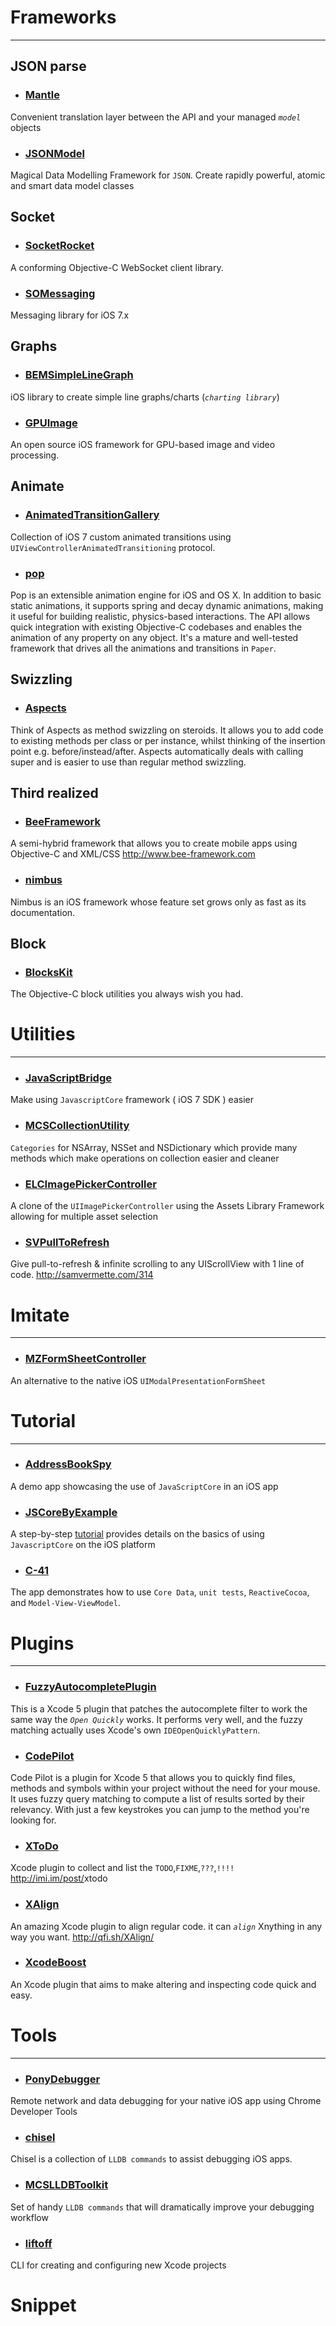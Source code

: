 # Frameworks
---


## JSON parse

* ### [Mantle](https://github.com/MantleFramework/Mantle)
Convenient translation layer between the API and your managed *`model`* objects

* ### [JSONModel](https://github.com/icanzilb/JSONModel)
Magical Data Modelling Framework for `JSON`. Create rapidly powerful, atomic and smart data model classes

## Socket

* ### [SocketRocket](https://github.com/square/SocketRocket)
A conforming Objective-C WebSocket client library.

* ### [SOMessaging](https://github.com/SocialObjects-Software/SOMessaging)                              
Messaging library for iOS 7.x

## Graphs

* ### [BEMSimpleLineGraph](https://github.com/Boris-Em/BEMSimpleLineGraph)                    
iOS library to create simple line graphs/charts (*`charting library`*)

* ### [GPUImage](https://github.com/BradLarson/GPUImage)                       
An open source iOS framework for GPU-based image and video processing.

## Animate

* ### [AnimatedTransitionGallery](https://github.com/shu223/AnimatedTransitionGallery)
Collection of iOS 7 custom animated transitions using `UIViewControllerAnimatedTransitioning` protocol.

* ### [pop](https://github.com/facebook/pop)
Pop is an extensible animation engine for iOS and OS X. In addition to basic static animations, it supports spring and decay dynamic animations, making it useful for building realistic, physics-based interactions. The API allows quick integration with existing Objective-C codebases and enables the animation of any property on any object. It's a mature and well-tested framework that drives all the animations and transitions in `Paper`.

## Swizzling

* ### [Aspects](https://github.com/steipete/Aspects)
Think of Aspects as method swizzling on steroids. It allows you to add code to existing methods per class or per instance, whilst thinking of the insertion point e.g. before/instead/after. Aspects automatically deals with calling super and is easier to use than regular method swizzling.

## Third realized

* ### [BeeFramework](http://github.com/gavinkwoe/BeeFramework)
A semi-hybrid framework that allows you to create mobile apps using Objective-C and XML/CSS
<http://www.bee-framework.com>

* ### [nimbus](https://github.com/jverkoey/nimbus)                       
Nimbus is an iOS framework whose feature set grows only as fast as its documentation.

## Block

* ### [BlocksKit](https://github.com/zwaldowski/BlocksKit)          
The Objective-C block utilities you always wish you had.


# Utilities
---


* ### [JavaScriptBridge](https://github.com/kishikawakatsumi/JavaScriptBridge)
Make using `JavascriptCore` framework ( iOS 7 SDK ) easier 

* ### [MCSCollectionUtility](https://github.com/macoscope/MCSCollectionUtility)
`Categories` for NSArray, NSSet and NSDictionary which provide many methods which make operations on collection easier and cleaner

* ### [ELCImagePickerController](https://github.com/B-Sides/ELCImagePickerController)
A clone of the `UIImagePickerController` using the Assets Library Framework allowing for multiple asset selection

* ### [SVPullToRefresh](https://github.com/samvermette/SVPullToRefresh)
Give pull-to-refresh & infinite scrolling to any UIScrollView with 1 line of code. 
<http://samvermette.com/314>


# Imitate 
***


* ### [MZFormSheetController](https://github.com/m1entus/MZFormSheetController)
An alternative to the native iOS `UIModalPresentationFormSheet`


# Tutorial
***


* ### [AddressBookSpy](https://github.com/jfahrenkrug/AddressBookSpy)
A demo app showcasing the use of `JavaScriptCore` in an iOS app

* ### [JSCoreByExample](https://github.com/Jobot/JSCoreByExample)
A step-by-step [tutorial][link] provides details on the basics of using `JavascriptCore` on the iOS platform

[link]:http://blog.bignerdranch.com/4736-javascriptcore-example/

* ### [C-41](https://github.com/AshFurrow/C-41)
The app demonstrates how to use `Core Data`, `unit tests`, `ReactiveCocoa`, and `Model-View-ViewModel`. 


# Plugins
---


* ### [FuzzyAutocompletePlugin](https://github.com/FuzzyAutocomplete/FuzzyAutocompletePlugin)
This is a Xcode 5 plugin that patches the autocomplete filter to work the same way the *`Open Quickly`* works. It performs very well, and the fuzzy matching actually uses Xcode's own `IDEOpenQuicklyPattern`.

* ### [CodePilot](https://github.com/macoscope/CodePilot)
Code Pilot is a plugin for Xcode 5 that allows you to quickly find files, methods and symbols within your project without the need for your mouse. It uses fuzzy query matching to compute a list of results sorted by their relevancy. With just a few keystrokes you can jump to the method you're looking for.


* ### [XToDo](https://github.com/trawor/XToDo)
Xcode plugin to collect and list the `TODO`,`FIXME`,`???`,`!!!!` <http://imi.im/post/>xtodo

* ### [XAlign](https://github.com/qfish/XAlign)
An amazing Xcode plugin to align regular code. it can *`align`* Xnything in any way you want. 
<http://qfi.sh/XAlign/>

* ### [XcodeBoost](https://github.com/fortinmike/XcodeBoost)
An Xcode plugin that aims to make altering and inspecting code quick and easy.


# Tools
***


* ### [PonyDebugger](https://github.com/square/PonyDebugger)
Remote network and data debugging for your native iOS app using Chrome Developer Tools

* ### [chisel](https://github.com/facebook/chisel)
Chisel is a collection of `LLDB commands` to assist debugging iOS apps.

* ### [MCSLLDBToolkit](https://github.com/macoscope/MCSLLDBToolkit)
Set of handy `LLDB commands` that will dramatically improve your debugging workflow


* ### [liftoff](https://github.com/thoughtbot/liftoff?utm_source=ios+dev+tools&utm_medium=website&utm_campaign=ios+dev+tools&at=11lvzs&ct=ios+dev+tools)
CLI for creating and configuring new Xcode projects


# Snippet

